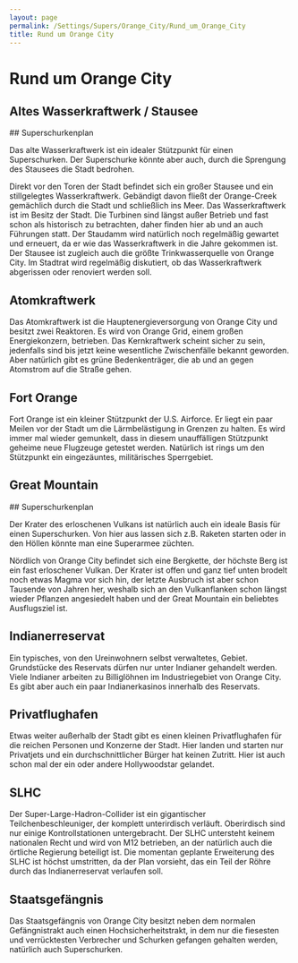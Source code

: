```yaml
---
layout: page
permalink: /Settings/Supers/Orange_City/Rund_um_Orange_City
title: Rund um Orange City
---
```


# Rund um Orange City

## Altes Wasserkraftwerk / Stausee

<aside>
<div class="beispiel">
## Superschurkenplan

Das alte Wasserkraftwerk ist ein idealer Stützpunkt für einen Superschurken. Der Superschurke könnte aber auch, durch die Sprengung des Stausees die Stadt bedrohen.

</div>
</aside>
Direkt vor den Toren der Stadt befindet sich ein großer Stausee und ein stillgelegtes Wasserkraftwerk. Gebändigt davon fließt der Orange-Creek gemächlich durch die Stadt und schließlich ins Meer. Das Wasserkraftwerk ist im Besitz der Stadt. Die Turbinen sind längst außer Betrieb und fast schon als historisch zu betrachten, daher finden hier ab und an auch Führungen statt. Der Staudamm wird natürlich noch regelmäßig gewartet und erneuert, da er wie das Wasserkraftwerk in die Jahre gekommen ist. Der Stausee ist zugleich auch die größte Trinkwasserquelle von Orange City. Im Stadtrat wird regelmäßig diskutiert, ob das Wasserkraftwerk abgerissen oder renoviert werden soll.

## Atomkraftwerk

Das Atomkraftwerk ist die Hauptenergieversorgung von Orange City und besitzt zwei Reaktoren. Es wird von Orange Grid, einem großen Energiekonzern, betrieben. Das Kernkraftwerk scheint sicher zu sein, jedenfalls sind bis jetzt keine wesentliche Zwischenfälle bekannt geworden. Aber natürlich gibt es grüne Bedenkenträger, die ab und an gegen Atomstrom auf die Straße gehen.

## Fort Orange

Fort Orange ist ein kleiner Stützpunkt der U.S. Airforce. Er liegt ein paar Meilen vor der Stadt um die Lärmbelästigung in Grenzen zu halten. Es wird immer mal wieder gemunkelt, dass in diesem unauffälligen Stützpunkt geheime neue Flugzeuge getestet werden. Natürlich ist rings um den Stützpunkt ein eingezäuntes, militärisches Sperrgebiet.

## Great Mountain

<aside>
<div class="beispiel">
## Superschurkenplan

Der Krater des erloschenen Vulkans ist natürlich auch ein ideale Basis für einen Superschurken. Von hier aus lassen sich z.B. Raketen starten oder in den Höllen könnte man eine Superarmee züchten.

</div>
</aside>
Nördlich von Orange City befindet sich eine Bergkette, der höchste Berg ist ein fast erloschener Vulkan. Der Krater ist offen und ganz tief unten brodelt noch etwas Magma vor sich hin, der letzte Ausbruch ist aber schon Tausende von Jahren her, weshalb sich an den Vulkanflanken schon längst wieder Pflanzen angesiedelt haben und der Great Mountain ein beliebtes Ausflugsziel ist.

## Indianerreservat

Ein typisches, von den Ureinwohnern selbst verwaltetes, Gebiet. Grundstücke des Reservats dürfen nur unter Indianer gehandelt werden. Viele Indianer arbeiten zu Billiglöhnen im Industriegebiet von Orange City. Es gibt aber auch ein paar Indianerkasinos innerhalb des Reservats.

## Privatflughafen

Etwas weiter außerhalb der Stadt gibt es einen kleinen Privatflughafen für die reichen Personen und Konzerne der Stadt. Hier landen und starten nur Privatjets und ein durchschnittlicher Bürger hat keinen Zutritt. Hier ist auch schon mal der ein oder andere Hollywoodstar gelandet.

## SLHC

Der Super-Large-Hadron-Collider ist ein gigantischer Teilchenbeschleuniger, der komplett unterirdisch verläuft. Oberirdisch sind nur einige Kontrollstationen untergebracht. Der SLHC untersteht keinem nationalen Recht und wird von M12 betrieben, an der natürlich auch die örtliche Regierung beteiligt ist. Die momentan geplante Erweiterung des SLHC ist höchst umstritten, da der Plan vorsieht, das ein Teil der Röhre durch das Indianerreservat verlaufen soll.

## Staatsgefängnis

Das Staatsgefängnis von Orange City besitzt neben dem normalen Gefängnistrakt auch einen Hochsicherheitstrakt, in dem nur die fiesesten und verrücktesten Verbrecher und Schurken gefangen gehalten werden, natürlich auch Superschurken.
